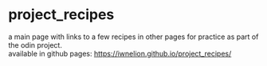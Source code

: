 # project_recipes
a main page with links to a few recipes in other pages for practice as part of the odin project.<br>
available in github pages: https://iwnelion.github.io/project_recipes/
